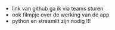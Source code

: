 - link van github ga ik via teams sturen
- ook filmpje over de werking van de app
- python en streamlit zijn nodig !!! 
